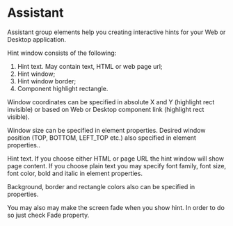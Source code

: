 # Assistant

Assistant group elements help you creating interactive hints for your Web or Desktop application.

Hint window consists of the following:

1. Hint text. May contain text, HTML or web page url;
2. Hint window;
3. Hint window border;
4. Component highlight rectangle.

Window coordinates can be specified in absolute X and Y (highlight rect invisible) or based on Web or Desktop component link (highlight rect visible).

Window size can be specified in element properties. Desired window position (TOP, BOTTOM, LEFT\_TOP etc.) also specified in element properties..

Hint text. If you choose either HTML or page URL the hint window will show page content. If you choose plain text you may specify font family, font size, font color, bold and italic in element properties.

Background, border and rectangle colors also can be specified in properties.

You may also may make the screen fade when you show hint. In order to do so just check Fade property.

